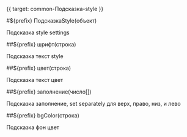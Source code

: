 {{ target: common-Подсказка-style }}

#${prefix} ПодсказкаStyle(объект)

Подсказка style settings

##${prefix} шрифт(строка)

Подсказка текст style

##${prefix} цвет(строка)

Подсказка текст цвет

##${prefix} заполнение(число[])

Подсказка заполнение, set separately для верх, право, низ, и лево

##${prefix} bgColor(строка)

Подсказка фон цвет